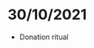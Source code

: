 # 30/10/2021
* Donation ritual

<!-- {BearID:81109226-7031-4DC3-999D-63CBE27EAEFF-37213-00000306D023C5D0} -->
